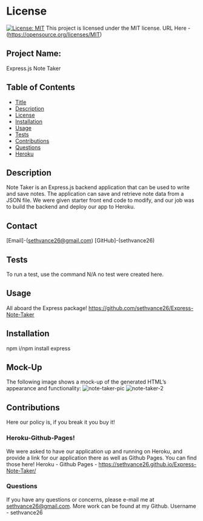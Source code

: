 
# License
[![License: MIT](https://img.shields.io/badge/License-MIT-yellow.svg)](https://opensource.org/licenses/MIT)
  This project is licensed under the MIT license. URL Here - (https://opensource.org/licenses/MIT)
## Project Name:
Express.js Note Taker

## Table of Contents
- [Title](#Project-Name)
- [Description](#Description)
- [License](#License)
- [Installation](#Installation)
- [Usage](#Usage)
- [Tests](#Tests)
- [Contributions](#Contributions)
- [Questions](#Questions)
- [Heroku](#Heroku-GitHub-Pages)

## Description
Note Taker is an Express.js backend application that can be used to write and save notes. The application can save and retrieve note data from a JSON file. We were given starter front end code to modify, and our job was to build the backend and deploy our app  to Heroku. 

## Contact
[Email]-(sethvance26@gmail.com)
[GitHub]-(sethvance26)

## Tests
To run a test, use the command N/A no test were created here.

## Usage
All aboard the Express package!
https://github.com/sethvance26/Express-Note-Taker


## Installation
npm i/npm install express 

## Mock-Up
The following image shows a mock-up 
of the generated HTML’s appearance and functionality:
![note-taker-pic](https://user-images.githubusercontent.com/76290048/117530080-2fba3b80-afa9-11eb-8eb2-a47270113fc5.PNG)
![note-taker-2](https://user-images.githubusercontent.com/76290048/117530081-30eb6880-afa9-11eb-9227-5ee8954e2d8c.PNG)

## Contributions
Here our policy is, if you break it you buy it!

### Heroku-Github-Pages!
We were asked to have our application up and running on Heroku, and provide a link for our application there as well as Github Pages. You can find those here!
Heroku - 
Github Pages - https://sethvance26.github.io/Express-Note-Taker/

### Questions
If you have any questions or concerns, please e-mail me at sethvance26@gmail.com. More work can be found at my Github. Username -  sethvance26 

